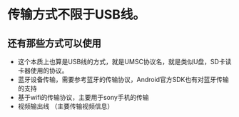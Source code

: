 # 传输方式不限于USB线。

## 还有那些方式可以使用

- 这个本质上也算是USB线的方式，就是UMSC协议名，就是类似U盘，SD卡读卡器使用的协议。
- 蓝牙设备传输，需要参考蓝牙的传输协议，Android官方SDK也有对蓝牙传输的支持
- 基于wifi的传输协议，主要用于sony手机的传输
- 视频输出线 （主要传输视频信息）
